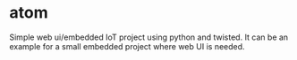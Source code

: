 # atom
Simple web ui/embedded IoT project using python and twisted.
It can be an example for a small embedded project where web UI is needed.
